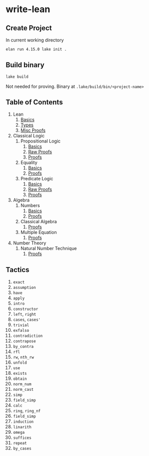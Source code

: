 # write-lean

## Create Project
In current working directory
```sh
elan run 4.15.0 lake init .
```

## Build binary
```sh
lake build
```
Not needed for proving. Binary at `.lake/build/bin/<project-name>`

## Table of Contents

1. Lean
    1. [Basics](WriteLean/Lean/Basics.lean)
    2. [Types](WriteLean/Lean/Types.lean)
    3. [Misc Proofs](WriteLean/Lean/MiscProofs.lean)
2. Classical Logic
    1. Propositional Logic
        1. [Basics](WriteLean/ClassicalLogic/PropositionalLogic/Basics.lean)
        2. [Raw Proofs](WriteLean/ClassicalLogic/PropositionalLogic/RawProofs.lean)
        3. [Proofs](WriteLean/ClassicalLogic/PropositionalLogic/Proofs.lean)
    2. Equality
        1. [Basics](WriteLean/ClassicalLogic/Equality/Basics.lean)
        2. [Proofs](WriteLean/ClassicalLogic/Equality/Proofs.lean)
    3. Predicate Logic
        1. [Basics](WriteLean/ClassicalLogic/PredicateLogic/Basics.lean)
        2. [Raw Proofs](WriteLean/ClassicalLogic/PredicateLogic/RawProofs.lean)
        3. [Proofs](WriteLean/ClassicalLogic/PredicateLogic/Proofs.lean)
3. Algebra
    1. Numbers
        1. [Basics](WriteLean/Algebra/Numbers/Basics.lean)
        2. [Proofs](WriteLean/Algebra/Numbers/Proofs.lean)
    2. Classical Algebra
        1. [Proofs](WriteLean/Algebra/ClassicalAlgebra/Proofs.lean)
    3. Multiple Equation
        1. [Proofs](WriteLean/Algebra/MultipleEquation/Proofs.lean)
4. Number Theory
    1. Natural Number Technique
        1. [Proofs](WriteLean/NumberTheory/NatNumberTechnique/Proofs.lean)


## Tactics
1. `exact`
2. `assumption`
3. `have`
4. `apply`
5. `intro`
6. `constructor`
7. `left`, `right`
8. `cases`, `cases'`
9. `trivial`
10. `exfalso`
11. `contradiction`
12. `contrapose`
13. `by_contra`
14. `rfl`
15. `rw`, `nth_rw`
16. `unfold`
17. `use`
18. `exists`
19. `obtain`
20. `norm_num`
21. `norm_cast`
22. `simp`
23. `field_simp`
24. `calc`
25. `ring`, `ring_nf`
26. `field_simp`
27. `induction`
28. `linarith`
29. `omega`
30. `suffices`
31. `repeat`
32. `by_cases`
